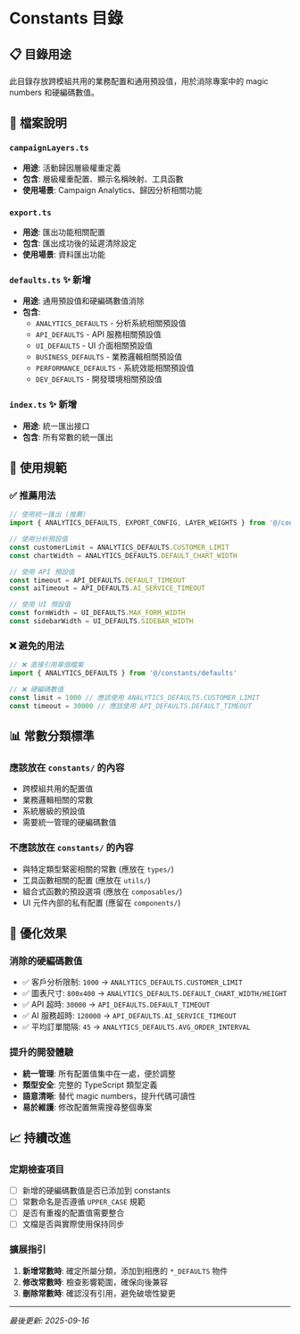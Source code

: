 # Constants 目錄

## 📋 目錄用途

此目錄存放跨模組共用的業務配置和通用預設值，用於消除專案中的 magic numbers 和硬編碼數值。

## 📁 檔案說明

### `campaignLayers.ts`
- **用途**: 活動歸因層級權重定義
- **包含**: 層級權重配置、顯示名稱映射、工具函數
- **使用場景**: Campaign Analytics、歸因分析相關功能

### `export.ts`
- **用途**: 匯出功能相關配置
- **包含**: 匯出成功後的延遲清除設定
- **使用場景**: 資料匯出功能

### `defaults.ts` ✨ 新增
- **用途**: 通用預設值和硬編碼數值消除
- **包含**:
  - `ANALYTICS_DEFAULTS` - 分析系統相關預設值
  - `API_DEFAULTS` - API 服務相關預設值
  - `UI_DEFAULTS` - UI 介面相關預設值
  - `BUSINESS_DEFAULTS` - 業務邏輯相關預設值
  - `PERFORMANCE_DEFAULTS` - 系統效能相關預設值
  - `DEV_DEFAULTS` - 開發環境相關預設值

### `index.ts` ✨ 新增
- **用途**: 統一匯出接口
- **包含**: 所有常數的統一匯出

## 🔧 使用規範

### ✅ 推薦用法
```typescript
// 使用統一匯出 (推薦)
import { ANALYTICS_DEFAULTS, EXPORT_CONFIG, LAYER_WEIGHTS } from '@/constants'

// 使用分析預設值
const customerLimit = ANALYTICS_DEFAULTS.CUSTOMER_LIMIT
const chartWidth = ANALYTICS_DEFAULTS.DEFAULT_CHART_WIDTH

// 使用 API 預設值
const timeout = API_DEFAULTS.DEFAULT_TIMEOUT
const aiTimeout = API_DEFAULTS.AI_SERVICE_TIMEOUT

// 使用 UI 預設值
const formWidth = UI_DEFAULTS.MAX_FORM_WIDTH
const sidebarWidth = UI_DEFAULTS.SIDEBAR_WIDTH
```

### ❌ 避免的用法
```typescript
// ❌ 直接引用單個檔案
import { ANALYTICS_DEFAULTS } from '@/constants/defaults'

// ❌ 硬編碼數值
const limit = 1000 // 應該使用 ANALYTICS_DEFAULTS.CUSTOMER_LIMIT
const timeout = 30000 // 應該使用 API_DEFAULTS.DEFAULT_TIMEOUT
```

## 📊 常數分類標準

### 應該放在 `constants/` 的內容
- 跨模組共用的配置值
- 業務邏輯相關的常數
- 系統層級的預設值
- 需要統一管理的硬編碼數值

### 不應該放在 `constants/` 的內容
- 與特定類型緊密相關的常數 (應放在 `types/`)
- 工具函數相關的配置 (應放在 `utils/`)
- 組合式函數的預設選項 (應放在 `composables/`)
- UI 元件內部的私有配置 (應留在 `components/`)

## 🚀 優化效果

### 消除的硬編碼數值
- ✅ 客戶分析限制: `1000` → `ANALYTICS_DEFAULTS.CUSTOMER_LIMIT`
- ✅ 圖表尺寸: `800x400` → `ANALYTICS_DEFAULTS.DEFAULT_CHART_WIDTH/HEIGHT`
- ✅ API 超時: `30000` → `API_DEFAULTS.DEFAULT_TIMEOUT`
- ✅ AI 服務超時: `120000` → `API_DEFAULTS.AI_SERVICE_TIMEOUT`
- ✅ 平均訂單間隔: `45` → `ANALYTICS_DEFAULTS.AVG_ORDER_INTERVAL`

### 提升的開發體驗
- **統一管理**: 所有配置值集中在一處，便於調整
- **類型安全**: 完整的 TypeScript 類型定義
- **語意清晰**: 替代 magic numbers，提升代碼可讀性
- **易於維護**: 修改配置無需搜尋整個專案

## 📈 持續改進

### 定期檢查項目
- [ ] 新增的硬編碼數值是否已添加到 constants
- [ ] 常數命名是否遵循 `UPPER_CASE` 規範
- [ ] 是否有重複的配置值需要整合
- [ ] 文檔是否與實際使用保持同步

### 擴展指引
1. **新增常數時**: 確定所屬分類，添加到相應的 `*_DEFAULTS` 物件
2. **修改常數時**: 檢查影響範圍，確保向後兼容
3. **刪除常數時**: 確認沒有引用，避免破壞性變更

---

*最後更新: 2025-09-16*